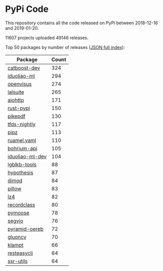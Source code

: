 # PyPi Code

This repository contains all the code released on PyPi between 2018-12-16 and 2019-01-20.

11607 projects uploaded 49146 releases. 

Top 50 packages by number of releases ([JSON full index](./index.json)):

| Package   | Count |
|-----------|-------|
| [catboost-dev](https://github.com/pypi-data/pypi-code-32/tree/import/catboost-dev) | 324 |
| [iduoliao-ml](https://github.com/pypi-data/pypi-code-32/tree/import/iduoliao-ml) | 294 |
| [openvisus](https://github.com/pypi-data/pypi-code-32/tree/import/openvisus) | 274 |
| [lalsuite](https://github.com/pypi-data/pypi-code-32/tree/import/lalsuite) | 265 |
| [aiohttp](https://github.com/pypi-data/pypi-code-32/tree/import/aiohttp) | 171 |
| [rust-pypi](https://github.com/pypi-data/pypi-code-32/tree/import/rust-pypi) | 150 |
| [pikepdf](https://github.com/pypi-data/pypi-code-32/tree/import/pikepdf) | 130 |
| [tfds-nightly](https://github.com/pypi-data/pypi-code-32/tree/import/tfds-nightly) | 117 |
| [pipz](https://github.com/pypi-data/pypi-code-32/tree/import/pipz) | 113 |
| [ruamel.yaml](https://github.com/pypi-data/pypi-code-32/tree/import/ruamel.yaml) | 110 |
| [bohrium-api](https://github.com/pypi-data/pypi-code-32/tree/import/bohrium-api) | 105 |
| [iduoliao-ml-dev](https://github.com/pypi-data/pypi-code-32/tree/import/iduoliao-ml-dev) | 104 |
| [lgblkb-tools](https://github.com/pypi-data/pypi-code-32/tree/import/lgblkb-tools) | 88 |
| [hypothesis](https://github.com/pypi-data/pypi-code-32/tree/import/hypothesis) | 87 |
| [dimod](https://github.com/pypi-data/pypi-code-32/tree/import/dimod) | 84 |
| [pillow](https://github.com/pypi-data/pypi-code-32/tree/import/pillow) | 83 |
| [lz4](https://github.com/pypi-data/pypi-code-32/tree/import/lz4) | 82 |
| [recordclass](https://github.com/pypi-data/pypi-code-32/tree/import/recordclass) | 80 |
| [pymoose](https://github.com/pypi-data/pypi-code-32/tree/import/pymoose) | 78 |
| [segyio](https://github.com/pypi-data/pypi-code-32/tree/import/segyio) | 76 |
| [pyramid-oereb](https://github.com/pypi-data/pypi-code-32/tree/import/pyramid-oereb) | 72 |
| [gluoncv](https://github.com/pypi-data/pypi-code-32/tree/import/gluoncv) | 70 |
| [klampt](https://github.com/pypi-data/pypi-code-32/tree/import/klampt) | 66 |
| [resteasycli](https://github.com/pypi-data/pypi-code-32/tree/import/resteasycli) | 64 |
| [ssr-utils](https://github.com/pypi-data/pypi-code-32/tree/import/ssr-utils) | 64 |
